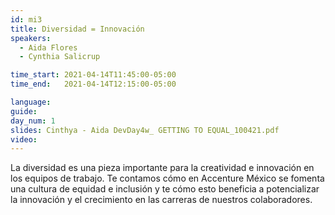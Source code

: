 ```yaml
---
id: mi3
title: Diversidad = Innovación
speakers:
  - Aida Flores
  - Cynthia Salicrup

time_start: 2021-04-14T11:45:00-05:00
time_end:   2021-04-14T12:15:00-05:00

language: 
guide:
day_num: 1
slides: Cinthya - Aida DevDay4w_ GETTING TO EQUAL_100421.pdf
video: 
---
```


La diversidad es una pieza importante para la creatividad e innovación en los equipos de trabajo. Te contamos cómo en Accenture México se fomenta una cultura de equidad e inclusión y te cómo esto beneficia a potencializar la innovación y el crecimiento en las carreras de nuestros colaboradores.

